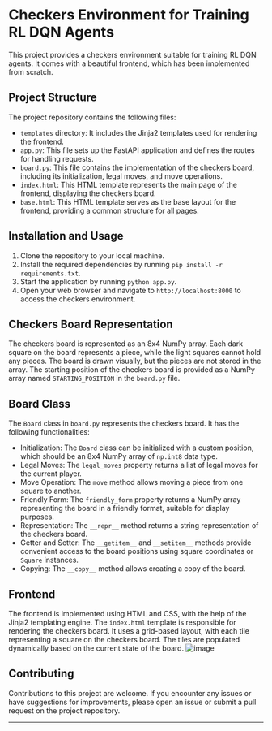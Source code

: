 # Checkers Environment for Training RL DQN Agents

This project provides a checkers environment suitable for training RL DQN agents. It comes with a beautiful frontend, which has been implemented from scratch.

## Project Structure

The project repository contains the following files:

- `templates` directory: It includes the Jinja2 templates used for rendering the frontend.
- `app.py`: This file sets up the FastAPI application and defines the routes for handling requests.
- `board.py`: This file contains the implementation of the checkers board, including its initialization, legal moves, and move operations.
- `index.html`: This HTML template represents the main page of the frontend, displaying the checkers board.
- `base.html`: This HTML template serves as the base layout for the frontend, providing a common structure for all pages.

## Installation and Usage

1. Clone the repository to your local machine.
2. Install the required dependencies by running `pip install -r requirements.txt`.
3. Start the application by running `python app.py`.
4. Open your web browser and navigate to `http://localhost:8000` to access the checkers environment.

## Checkers Board Representation

The checkers board is represented as an 8x4 NumPy array. Each dark square on the board represents a piece, while the light squares cannot hold any pieces. The board is drawn visually, but the pieces are not stored in the array. The starting position of the checkers board is provided as a NumPy array named `STARTING_POSITION` in the `board.py` file.

## Board Class

The `Board` class in `board.py` represents the checkers board. It has the following functionalities:

- Initialization: The `Board` class can be initialized with a custom position, which should be an 8x4 NumPy array of `np.int8` data type.
- Legal Moves: The `legal_moves` property returns a list of legal moves for the current player.
- Move Operation: The `move` method allows moving a piece from one square to another.
- Friendly Form: The `friendly_form` property returns a NumPy array representing the board in a friendly format, suitable for display purposes.
- Representation: The `__repr__` method returns a string representation of the checkers board.
- Getter and Setter: The `__getitem__` and `__setitem__` methods provide convenient access to the board positions using square coordinates or `Square` instances.
- Copying: The `__copy__` method allows creating a copy of the board.

## Frontend

The frontend is implemented using HTML and CSS, with the help of the Jinja2 templating engine. The `index.html` template is responsible for rendering the checkers board. It uses a grid-based layout, with each tile representing a square on the checkers board. The tiles are populated dynamically based on the current state of the board.
![image](https://github.com/michalskibinski109/checkers/assets/77834536/7bcf3a5d-4ea1-4124-a2e2-34fcf400ad17)

## Contributing

Contributions to this project are welcome. If you encounter any issues or have suggestions for improvements, please open an issue or submit a pull request on the project repository.

---
